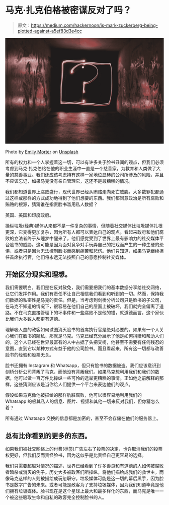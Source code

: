 # 马克·扎克伯格被密谋反对了吗？

> 原文：<https://medium.com/hackernoon/is-mark-zuckerberg-being-plotted-against-a5ef83d3e4cc>

![](img/5f645cf0bb6c036bd1237be5b8b1e3cd.png)

Photo by [Emily Morter](https://unsplash.com/photos/8xAA0f9yQnE?utm_source=unsplash&utm_medium=referral&utm_content=creditCopyText) on [Unsplash](https://unsplash.com/search/photos/question?utm_source=unsplash&utm_medium=referral&utm_content=creditCopyText)

所有的权力和一个人掌握着这一切，可以有许多关于脸书丑闻的观点，但我们必须考虑到马克·扎克伯格在他的职业生涯中一直是一个慈善家，为教育和人类做了大量的慈善事业。我们还应该考虑持有这样一家地位显赫的公司所涉及的风险，并且不应该忘记，如果马克没有亲自管理它，这还不是最糟糕的情况。

我们都知道世界上腐败盛行，现代世界已经从贿赂走向死亡威胁。大多数罪犯都通过这样或那样的方式成功地得到了他们想要的东西。我们都同意政治是所有腐败和贿赂的根源，猜猜谁在指责脸书滥用私人数据？

英国、美国和印度政府。

操纵垃圾(经典)媒体从来都不是一件复杂的事情，但随着社交媒体比垃圾媒体扎根更深，它变得更加复杂，因为所有人都可以表达自己的观点。看起来政府和他们腐败的立法者终于从睡梦中醒来了，他们感觉受到了世界上最有影响力的社交媒体平台脸书的威胁。这可能是因为面对竞争对手玩弄自己的把戏而产生的一种生硬的恐惧，或者只是因为无法控制脸书而感到痛苦和悲伤。他们只知道，如果马克继续担任首席执行官，他们将永远无法按照自己的意愿控制社交媒体。

## 开始区分现实和理想。

我们需要明白，我们是在反对赦免，我们需要把我们的基本数据分享给社交网络，让它们发挥作用。我们有责任不让自己相信我们看到和听到的一切。然而，保持我们数据的私密性是马克的责任。但是，当考虑到剑桥分析公司只是脸书的子公司，在马克不知道的情况下，很容易在他们自己的层面上被破坏，我们就完全偏离了道路。不在马克直接管理下的坏事件和一些腐败不是他的错，就道德而言，这个家伙比我们大多数人都更有道德。

理解吸人血的政客如何试图消灭脸书的首席执行官是绝对必要的。如果有一个人关心我们在脸书的隐私，那就是马克。马克已经充分展示了他是如何捐赠和帮助人们的，这个人已经在世界最富有的人中占据了头把交椅，他甚至不需要有任何残忍的意图，直到它以某种方式有益于他的公司脸书。而且看起来，所有这一切都与改善脸书的经验和股票无关。

脸书还拥有 Instagram 和 Whatsapp，但只有脸书的数据被盗。我们应该意识到剑桥分析公司背叛了马克，而他没有背叛我们。如果马克想利用我们和我们的数据，他可以做一百万件比操纵一些可怜的选举更糟糕的事情。正如他之前解释的那样，这些猜测应该是当你给人们提供一个平台来表达他们的观点。

假设如果马克像他被描绘的那样肮脏腐败，他可以很容易地利用我们的 Whatsapp 的极其私人的信息、图片、视频和其他一切来反对我们，但你猜怎么着？

所有通过 Whatsapp 交换的信息都是加密的，甚至不会存储在他们的服务器上。

## 总有比你看到的更多的东西。

如果我们被社交网络上的付费(标签)广告左右了投票的决定，也许取消我们的投票权更好，但我们反而责怪脸书，因为这似乎是比责怪自己更容易的选择。

我们只需要超越对情况的描述，世界已经看到了许多善良和有道德的人如何被腐败者暗杀或消灭的例子。历史大多被政客们所操纵，将他们描绘成我们的救世主，而像马克这样的人则被描绘成玩忽职守。垃圾媒体可能是这一切的幕后黑手，因为脸书是数字广告的未来。或者可能是政客为了支持垃圾媒体，因为我们知道毕竟是他们拥有垃圾媒体。脸书现在是这个星球上最大和最多样化的东西，而马克是唯一一个被这些吸取生命和自私的政客完全控制脸书的人。